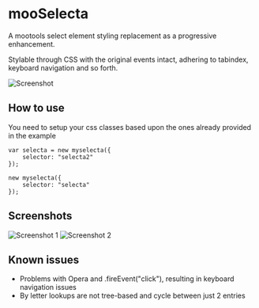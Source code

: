 mooSelecta
===========

A mootools select element styling replacement as a progressive enhancement.

Stylable through CSS with the original events intact, adhering to tabindex, keyboard navigation and so forth.

![Screenshot](http://fragged.org/mooSelecta/mooSelecta.gif)

How to use
----------

You need to setup your css classes based upon the ones already provided in the example

	var selecta = new myselecta({
	    selector: "selecta2"
	});

	new myselecta({
	    selector: "selecta"
	});

Screenshots
-----------

![Screenshot 1](http://fragged.org/mooSelecta/Example/images/mooSelecta-large1.gif)
![Screenshot 2](http://fragged.org/mooSelecta/Example/images/mooSelecta-large2.gif)

Known issues
------------

- Problems with Opera and .fireEvent("click"), resulting in keyboard navigation issues
- By letter lookups are not tree-based and cycle between just 2 entries